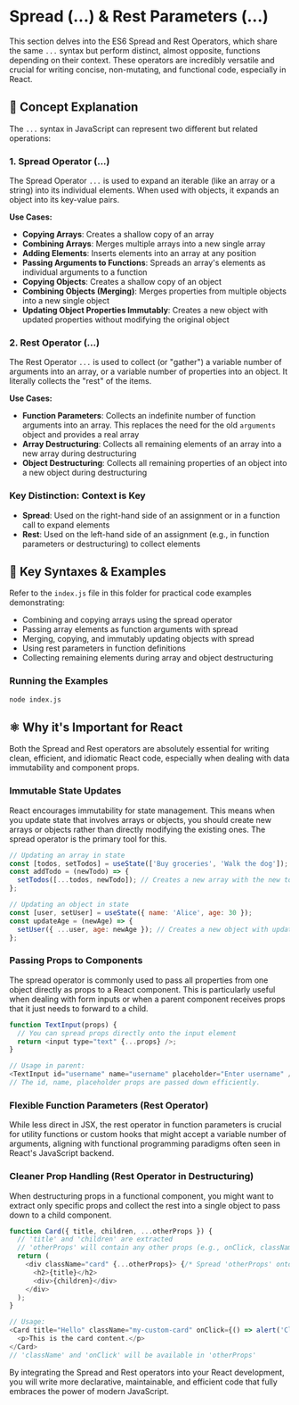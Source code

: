 # Spread (...) & Rest Parameters (...)

This section delves into the ES6 Spread and Rest Operators, which share the same `...` syntax but perform distinct, almost opposite, functions depending on their context. These operators are incredibly versatile and crucial for writing concise, non-mutating, and functional code, especially in React.

## 🎯 Concept Explanation

The `...` syntax in JavaScript can represent two different but related operations:

### 1. Spread Operator (...)

The Spread Operator `...` is used to expand an iterable (like an array or a string) into its individual elements. When used with objects, it expands an object into its key-value pairs.

**Use Cases:**

- **Copying Arrays**: Creates a shallow copy of an array
- **Combining Arrays**: Merges multiple arrays into a new single array
- **Adding Elements**: Inserts elements into an array at any position
- **Passing Arguments to Functions**: Spreads an array's elements as individual arguments to a function
- **Copying Objects**: Creates a shallow copy of an object
- **Combining Objects (Merging)**: Merges properties from multiple objects into a new single object
- **Updating Object Properties Immutably**: Creates a new object with updated properties without modifying the original object

### 2. Rest Operator (...)

The Rest Operator `...` is used to collect (or "gather") a variable number of arguments into an array, or a variable number of properties into an object. It literally collects the "rest" of the items.

**Use Cases:**

- **Function Parameters**: Collects an indefinite number of function arguments into an array. This replaces the need for the old `arguments` object and provides a real array
- **Array Destructuring**: Collects all remaining elements of an array into a new array during destructuring
- **Object Destructuring**: Collects all remaining properties of an object into a new object during destructuring

### Key Distinction: Context is Key

- **Spread**: Used on the right-hand side of an assignment or in a function call to expand elements
- **Rest**: Used on the left-hand side of an assignment (e.g., in function parameters or destructuring) to collect elements

## 📝 Key Syntaxes & Examples

Refer to the `index.js` file in this folder for practical code examples demonstrating:

- Combining and copying arrays using the spread operator
- Passing array elements as function arguments with spread
- Merging, copying, and immutably updating objects with spread
- Using rest parameters in function definitions
- Collecting remaining elements during array and object destructuring

### Running the Examples

```bash
node index.js
```

## ⚛️ Why it's Important for React

Both the Spread and Rest operators are absolutely essential for writing clean, efficient, and idiomatic React code, especially when dealing with data immutability and component props.

### Immutable State Updates

React encourages immutability for state management. This means when you update state that involves arrays or objects, you should create new arrays or objects rather than directly modifying the existing ones. The spread operator is the primary tool for this.

```javascript
// Updating an array in state
const [todos, setTodos] = useState(['Buy groceries', 'Walk the dog']);
const addTodo = (newTodo) => {
  setTodos([...todos, newTodo]); // Creates a new array with the new todo appended
};

// Updating an object in state
const [user, setUser] = useState({ name: 'Alice', age: 30 });
const updateAge = (newAge) => {
  setUser({ ...user, age: newAge }); // Creates a new object with updated age
};
```

### Passing Props to Components

The spread operator is commonly used to pass all properties from one object directly as props to a React component. This is particularly useful when dealing with form inputs or when a parent component receives props that it just needs to forward to a child.

```javascript
function TextInput(props) {
  // You can spread props directly onto the input element
  return <input type="text" {...props} />;
}

// Usage in parent:
<TextInput id="username" name="username" placeholder="Enter username" />
// The id, name, placeholder props are passed down efficiently.
```

### Flexible Function Parameters (Rest Operator)

While less direct in JSX, the rest operator in function parameters is crucial for utility functions or custom hooks that might accept a variable number of arguments, aligning with functional programming paradigms often seen in React's JavaScript backend.

### Cleaner Prop Handling (Rest Operator in Destructuring)

When destructuring props in a functional component, you might want to extract only specific props and collect the rest into a single object to pass down to a child component.

```javascript
function Card({ title, children, ...otherProps }) {
  // 'title' and 'children' are extracted
  // 'otherProps' will contain any other props (e.g., onClick, className, style)
  return (
    <div className="card" {...otherProps}> {/* Spread 'otherProps' onto the div */}
      <h2>{title}</h2>
      <div>{children}</div>
    </div>
  );
}

// Usage:
<Card title="Hello" className="my-custom-card" onClick={() => alert('Clicked!')}>
  <p>This is the card content.</p>
</Card>
// 'className' and 'onClick' will be available in 'otherProps'
```

By integrating the Spread and Rest operators into your React development, you will write more declarative, maintainable, and efficient code that fully embraces the power of modern JavaScript.
